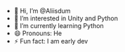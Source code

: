 - 👋 Hi, I’m @Aliisdum
- 👀 I’m interested in Unity and Python 
- 🌱 I’m currently learning Python 
- 😄 Pronouns: He
- ⚡ Fun fact: I am early dev

<!---
Aliisdum/Aliisdum is a ✨ special ✨ repository because its `README.md` (this file) appears on your GitHub profile.
You can click the Preview link to take a look at your changes.
--->
